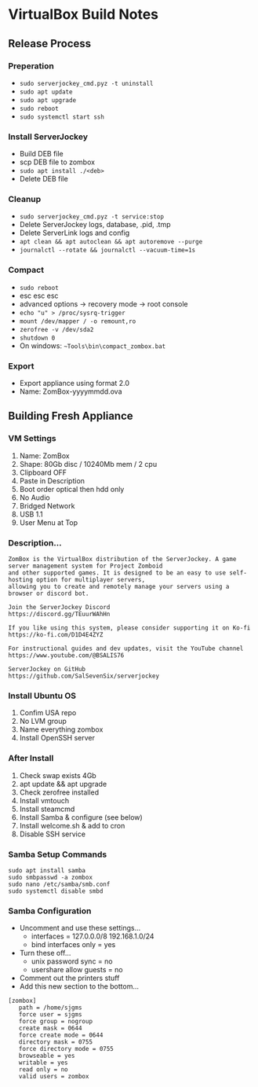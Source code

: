 # VirtualBox Build Notes

## Release Process

### Preperation
* `sudo serverjockey_cmd.pyz -t uninstall`
* `sudo apt update`
* `sudo apt upgrade`
* `sudo reboot`
* `sudo systemctl start ssh`

### Install ServerJockey
* Build DEB file
* scp DEB file to zombox
* `sudo apt install ./<deb>`
* Delete DEB file

### Cleanup
* `sudo serverjockey_cmd.pyz -t service:stop`
* Delete ServerJockey logs, database, .pid, .tmp
* Delete ServerLink logs and config
* `apt clean && apt autoclean && apt autoremove --purge`
* `journalctl --rotate && journalctl --vacuum-time=1s`

### Compact
* `sudo reboot`
* esc esc esc
* advanced options -> recovery mode -> root console
* `echo "u" > /proc/sysrq-trigger`
* `mount /dev/mapper / -o remount,ro`
* `zerofree -v /dev/sda2`
* `shutdown 0`
* On windows: `~Tools\bin\compact_zombox.bat`

### Export
* Export appliance using format 2.0
* Name: ZomBox-yyyymmdd.ova


## Building Fresh Appliance

### VM Settings
1. Name: ZomBox
2. Shape: 80Gb disc / 10240Mb mem / 2 cpu
3. Clipboard OFF
4. Paste in Description
5. Boot order optical then hdd only
6. No Audio
7. Bridged Network
8. USB 1.1
9. User Menu at Top

### Description...
```
ZomBox is the VirtualBox distribution of the ServerJockey. A game server management system for Project Zomboid
and other supported games. It is designed to be an easy to use self-hosting option for multiplayer servers,
allowing you to create and remotely manage your servers using a browser or discord bot.

Join the ServerJockey Discord
https://discord.gg/TEuurWAhHn

If you like using this system, please consider supporting it on Ko-fi
https://ko-fi.com/D1D4E4ZYZ

For instructional guides and dev updates, visit the YouTube channel
https://www.youtube.com/@BSALIS76

ServerJockey on GitHub
https://github.com/SalSevenSix/serverjockey
```

### Install Ubuntu OS
1. Confim USA repo
2. No LVM group
3. Name everything zombox
4. Install OpenSSH server

### After Install
1. Check swap exists 4Gb
2. apt update && apt upgrade
3. Check zerofree installed
4. Install vmtouch
5. Install steamcmd
6. Install Samba & configure (see below)
7. Install welcome.sh & add to cron
8. Disable SSH service

### Samba Setup Commands
```
sudo apt install samba
sudo smbpasswd -a zombox
sudo nano /etc/samba/smb.conf
sudo systemctl disable smbd
```

### Samba Configuration
* Uncomment and use these settings...
  * interfaces = 127.0.0.0/8 192.168.1.0/24
  * bind interfaces only = yes
* Turn these off...
  * unix password sync = no
  * usershare allow guests = no
* Comment out the printers stuff
* Add this new section to the bottom...
```
[zombox]
   path = /home/sjgms
   force user = sjgms
   force group = nogroup
   create mask = 0644
   force create mode = 0644
   directory mask = 0755
   force directory mode = 0755
   browseable = yes
   writable = yes
   read only = no
   valid users = zombox
```
